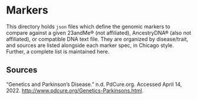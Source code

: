 # Markers
This directory holds `json` files which define the genomic markers to compare against a given 23andMe® (not affiliated), AncestryDNA® (also not affiliated), or compatible DNA text file. They are organized by disease/trait, and sources are listed alongside each marker spec, in Chicago style. Further, a complete list is maintained here.

## Sources
“Genetics and Parkinson’s Disease.” n.d. PdCure.org. Accessed April 14, 2022. http://www.pdcure.org/Genetics-Parkinsons.html.
